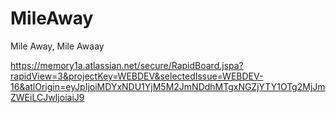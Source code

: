 # MileAway
[logo]: ![afbeelding](https://user-images.githubusercontent.com/32060618/109632570-74f46400-7b47-11eb-83a6-e14f37043f73.png)
Mile Away, Mile Awaay


https://memory1a.atlassian.net/secure/RapidBoard.jspa?rapidView=3&projectKey=WEBDEV&selectedIssue=WEBDEV-16&atlOrigin=eyJpIjoiMDYxNDU1YjM5M2JmNDdhMTgxNGZjYTY1OTg2MjJmZWEiLCJwIjoiaiJ9
